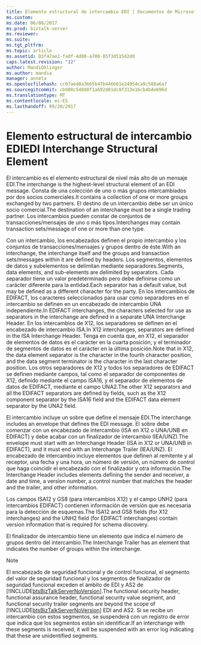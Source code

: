 ```yaml
---
title: Elemento estructural de intercambio EDI | Documentos de Microsoft
ms.custom: 
ms.date: 06/08/2017
ms.prod: biztalk-server
ms.reviewer: 
ms.suite: 
ms.tgt_pltfrm: 
ms.topic: article
ms.assetid: 03f47ae2-fa0f-4d88-a700-85f3d515d2d0
caps.latest.revision: "12"
author: MandiOhlinger
ms.author: mandia
manager: anneta
ms.openlocfilehash: cc07ae40a3665b47b446b61e24954ca9c588a6a7
ms.sourcegitcommit: cb908c540d8f1a692d01dc8f313e16cb4b4e696d
ms.translationtype: MT
ms.contentlocale: es-ES
ms.lasthandoff: 09/20/2017
---
```

# <a name="edi-interchange-structural-element"></a><span data-ttu-id="b8d51-102">Elemento estructural de intercambio EDI</span><span class="sxs-lookup"><span data-stu-id="b8d51-102">EDI Interchange Structural Element</span></span>
<span data-ttu-id="b8d51-103">El intercambio es el elemento estructural de nivel más alto de un mensaje EDI.</span><span class="sxs-lookup"><span data-stu-id="b8d51-103">The interchange is the highest-level structural element of an EDI message.</span></span> <span data-ttu-id="b8d51-104">Consta de una colección de uno o más grupos intercambiados por dos socios comerciales.</span><span class="sxs-lookup"><span data-stu-id="b8d51-104">It contains a collection of one or more groups exchanged by two partners.</span></span> <span data-ttu-id="b8d51-105">El destino de un intercambio debe ser un único socio comercial.</span><span class="sxs-lookup"><span data-stu-id="b8d51-105">The destination of an interchange must be a single trading partner.</span></span> <span data-ttu-id="b8d51-106">Los intercambios pueden constar de conjuntos de transacciones/mensajes de uno o más tipos.</span><span class="sxs-lookup"><span data-stu-id="b8d51-106">Interchanges may contain transaction sets/message of one or more than one type.</span></span>  
  
 <span data-ttu-id="b8d51-107">Con un intercambio, los encabezados definen el propio intercambio y los conjuntos de transacciones/mensajes y grupos dentro de éste.</span><span class="sxs-lookup"><span data-stu-id="b8d51-107">With an interchange, the interchange itself and the groups and transaction sets/messages within it are defined by headers.</span></span> <span data-ttu-id="b8d51-108">Los segmentos, elementos de datos y subelementos se delimitan mediante separadores.</span><span class="sxs-lookup"><span data-stu-id="b8d51-108">Segments, data elements, and sub-elements are delimited by separators.</span></span> <span data-ttu-id="b8d51-109">Cada separador tiene un valor predeterminado pero debe definirse como un carácter diferente para la entidad.</span><span class="sxs-lookup"><span data-stu-id="b8d51-109">Each separator has a default value, but may be defined as a different character for the party.</span></span> <span data-ttu-id="b8d51-110">En los intercambios de EDIFACT, los caracteres seleccionados para usar como separadores en el intercambio se definen en un encabezado de intercambio UNA independiente.</span><span class="sxs-lookup"><span data-stu-id="b8d51-110">In EDIFACT interchanges, the characters selected for use as separators in the interchange are defined in a separate UNA Interchange Header.</span></span> <span data-ttu-id="b8d51-111">En los intercambios de X12, los separadores se definen en el encabezado de intercambio ISA.</span><span class="sxs-lookup"><span data-stu-id="b8d51-111">In X12 interchanges, separators are defined in the ISA Interchange Header.</span></span> <span data-ttu-id="b8d51-112">Tenga en cuenta que, en X12, el separador de elementos de datos es el carácter en la cuarta posición, y el terminador de segmentos de datos es el carácter en la última posición.</span><span class="sxs-lookup"><span data-stu-id="b8d51-112">Note that in X12, the data element separator is the character in the fourth character position, and the data segment terminator is the character in the last character position.</span></span> <span data-ttu-id="b8d51-113">Los otros separadores de X12 y todos los separadores de EDIFACT se definen mediante campos, tal como el separador de componentes de X12, definido mediante el campo ISA16, y el separador de elementos de datos de EDIFACT, mediante el campo UNA2.</span><span class="sxs-lookup"><span data-stu-id="b8d51-113">The other X12 separators and all the EDIFACT separators are defined by fields, such as the X12 component separator by the ISA16 field and the EDIFACT data element separator by the UNA2 field.</span></span>  
  
 <span data-ttu-id="b8d51-114">El intercambio incluye un sobre que define el mensaje EDI.</span><span class="sxs-lookup"><span data-stu-id="b8d51-114">The interchange includes an envelope that defines the EDI message.</span></span> <span data-ttu-id="b8d51-115">El sobre debe comenzar con un encabezado de intercambio (ISA en X12 o UNA/UNB en EDIFACT) y debe acabar con un finalizador de intercambio (IEA/UNZ).</span><span class="sxs-lookup"><span data-stu-id="b8d51-115">The envelope must start with an Interchange Header (ISA in X12 or UNA/UNB in EDIFACT), and it must end with an Interchange Trailer (IEA/UNZ).</span></span> <span data-ttu-id="b8d51-116">El encabezado de intercambio incluye elementos que definen al remitente y al receptor, una fecha y una hora, un número de versión, un número de control que haga coincidir el encabezado con el finalizador y otra información.</span><span class="sxs-lookup"><span data-stu-id="b8d51-116">The Interchange Header includes elements defining the sender and receiver, a date and time, a version number, a control number that matches the header and the trailer, and other information.</span></span>  
  
 <span data-ttu-id="b8d51-117">Los campos ISA12 y GS8 (para intercambios X12) y el campo UNH2 (para intercambios EDIFACT) contienen información de versión que es necesaria para la detección de esquemas.</span><span class="sxs-lookup"><span data-stu-id="b8d51-117">The ISA12 and GS8 fields (for X12 interchanges) and the UNH2 field (for EDIFACT interchanges) contain version information that is required for schema discovery.</span></span>  
  
 <span data-ttu-id="b8d51-118">El finalizador de intercambio tiene un elemento que indica el número de grupos dentro del intercambio.</span><span class="sxs-lookup"><span data-stu-id="b8d51-118">The Interchange Trailer has an element that indicates the number of groups within the interchange.</span></span>  
  
> [!NOTE]
>  <span data-ttu-id="b8d51-119">El encabezado de seguridad funcional y de control funcional, el segmento del valor de seguridad funcional y los segmentos de finalizador de seguridad funcional exceden el ámbito de EDI y AS2 de [!INCLUDE[btsBizTalkServerNoVersion](../includes/btsbiztalkservernoversion-md.md)].</span><span class="sxs-lookup"><span data-stu-id="b8d51-119">The functional security header, functional assurance header, functional security value segment, and functional security trailer segments are beyond the scope of [!INCLUDE[btsBizTalkServerNoVersion](../includes/btsbiztalkservernoversion-md.md)] EDI and AS2.</span></span> <span data-ttu-id="b8d51-120">Si se recibe un intercambio con estos segmentos, se suspenderá con un registro de error que indica que los segmentos están sin identificar.</span><span class="sxs-lookup"><span data-stu-id="b8d51-120">If an interchange with these segments is received, it will be suspended with an error log indicating that these are unidentified segments.</span></span>